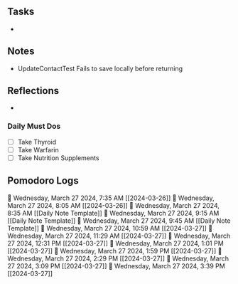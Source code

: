 ## Tasks

- 

## Notes

-  UpdateContactTest Fails to save locally before returning

## Reflections

- 

### Daily Must Dos

- [ ] Take Thyroid
- [ ] Take Warfarin
- [ ] Take Nutrition Supplements

## Pomodoro Logs

🍅 Wednesday, March 27 2024, 7:35 AM [[2024-03-26]]
🍅 Wednesday, March 27 2024, 8:05 AM [[2024-03-26]]
🍅 Wednesday, March 27 2024, 8:35 AM [[Daily Note Template]]
🍅 Wednesday, March 27 2024, 9:15 AM [[Daily Note Template]]
🍅 Wednesday, March 27 2024, 9:45 AM [[Daily Note Template]]
🍅 Wednesday, March 27 2024, 10:59 AM [[2024-03-27]]
🍅 Wednesday, March 27 2024, 11:29 AM [[2024-03-27]]🍅 Wednesday, March 27 2024, 12:31 PM [[2024-03-27]]🍅 Wednesday, March 27 2024, 1:01 PM [[2024-03-27]]🍅 Wednesday, March 27 2024, 1:59 PM [[2024-03-27]]🍅 Wednesday, March 27 2024, 2:29 PM [[2024-03-27]]🍅 Wednesday, March 27 2024, 3:09 PM [[2024-03-27]]🍅 Wednesday, March 27 2024, 3:39 PM [[2024-03-27]]